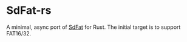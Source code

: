 # SdFat-rs

A minimal, async port of [SdFat](https://github.com/greiman/SdFat) for Rust.
The initial target is to support FAT16/32.
